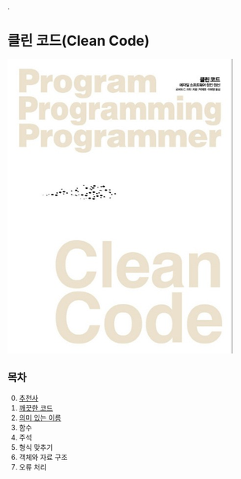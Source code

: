 .

# 클린 코드(Clean Code)

![](../BookCover/CleanCode.jpg)

## 목차

0. [추천사](./Chapter0.md)
1. [깨끗한 코드](./Chapter1.md)
2. [의미 있는 이름](./Chapter2.md)
3. 함수
4. 주석
5. 형식 맞추기
6. 객체와 자료 구조
7. 오류 처리
